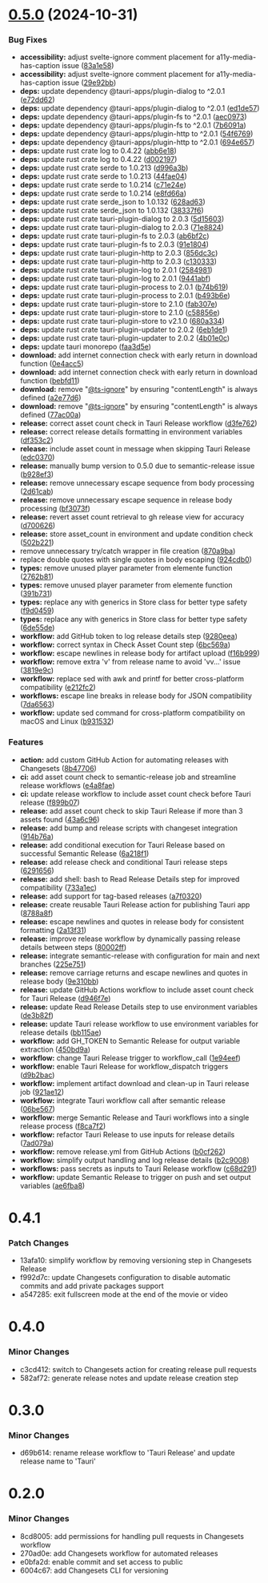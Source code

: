 # [0.5.0](https://github.com/Seenivers/App/compare/v0.4.1...v0.5.0) (2024-10-31)


### Bug Fixes

* **accessibility:** adjust svelte-ignore comment placement for a11y-media-has-caption issue ([83a1e58](https://github.com/Seenivers/App/commit/83a1e58bfb113f75b44a6da4e06e5a83810d9881))
* **accessibility:** adjust svelte-ignore comment placement for a11y-media-has-caption issue ([29e92bb](https://github.com/Seenivers/App/commit/29e92bb78b7bafaae44624f675fe74fa233dfbd8))
* **deps:** update dependency @tauri-apps/plugin-dialog to ^2.0.1 ([e72dd62](https://github.com/Seenivers/App/commit/e72dd6230c13123ccf6fd6399c376d78073e5088))
* **deps:** update dependency @tauri-apps/plugin-dialog to ^2.0.1 ([ed1de57](https://github.com/Seenivers/App/commit/ed1de57090541ecc62fc20587013f7e3f8906914))
* **deps:** update dependency @tauri-apps/plugin-fs to ^2.0.1 ([aec0973](https://github.com/Seenivers/App/commit/aec097309ef388318709707bbbf5c47a129c7945))
* **deps:** update dependency @tauri-apps/plugin-fs to ^2.0.1 ([7b6091a](https://github.com/Seenivers/App/commit/7b6091ae21c44a2cc974d9648132d3e189528925))
* **deps:** update dependency @tauri-apps/plugin-http to ^2.0.1 ([54f6769](https://github.com/Seenivers/App/commit/54f67692512ada6ae0b7c2924b65a87fbaa62aeb))
* **deps:** update dependency @tauri-apps/plugin-http to ^2.0.1 ([694e657](https://github.com/Seenivers/App/commit/694e65734f3927981b9fda26b52ccca51c55ef0b))
* **deps:** update rust crate log to 0.4.22 ([abb6e18](https://github.com/Seenivers/App/commit/abb6e18538b41998accc79271484bbc75d51b752))
* **deps:** update rust crate log to 0.4.22 ([d002197](https://github.com/Seenivers/App/commit/d0021977d77ab5b6d550d9e86d0e4b8e9c1ccc66))
* **deps:** update rust crate serde to 1.0.213 ([d996a3b](https://github.com/Seenivers/App/commit/d996a3b0b0d4092df5e23b537d12201556359925))
* **deps:** update rust crate serde to 1.0.213 ([44fae04](https://github.com/Seenivers/App/commit/44fae04edb41056cd191116d8c30cd359223ffa2))
* **deps:** update rust crate serde to 1.0.214 ([c71e24e](https://github.com/Seenivers/App/commit/c71e24ef86099cba5676ff178db1dd7d29efa6f6))
* **deps:** update rust crate serde to 1.0.214 ([e8fd66a](https://github.com/Seenivers/App/commit/e8fd66a36f6a287df97ddd2335ac34c2b066a5dc))
* **deps:** update rust crate serde_json to 1.0.132 ([628ad63](https://github.com/Seenivers/App/commit/628ad63a805531085bc832bb356187721fc2cb81))
* **deps:** update rust crate serde_json to 1.0.132 ([38337f6](https://github.com/Seenivers/App/commit/38337f661ce001975b24fa97ded90436617847f1))
* **deps:** update rust crate tauri-plugin-dialog to 2.0.3 ([5d15603](https://github.com/Seenivers/App/commit/5d15603887b09b4b5901c3544a22f81367cbcd2a))
* **deps:** update rust crate tauri-plugin-dialog to 2.0.3 ([71e8824](https://github.com/Seenivers/App/commit/71e8824fc9240b559103b52253b03ea011a41794))
* **deps:** update rust crate tauri-plugin-fs to 2.0.3 ([ab6bf2c](https://github.com/Seenivers/App/commit/ab6bf2c7baf51e1159b9f769b9eba48977d629e8))
* **deps:** update rust crate tauri-plugin-fs to 2.0.3 ([91e1804](https://github.com/Seenivers/App/commit/91e18041c40fe78edac3b967353af2b4b13e05dc))
* **deps:** update rust crate tauri-plugin-http to 2.0.3 ([856dc3c](https://github.com/Seenivers/App/commit/856dc3cf2a01f3e00b4ad10e02d5e25863326695))
* **deps:** update rust crate tauri-plugin-http to 2.0.3 ([c130333](https://github.com/Seenivers/App/commit/c130333633f6021ee05e8af81c2373069b8450f9))
* **deps:** update rust crate tauri-plugin-log to 2.0.1 ([2584981](https://github.com/Seenivers/App/commit/2584981ed365733ceef07142f681efba832a2f67))
* **deps:** update rust crate tauri-plugin-log to 2.0.1 ([9441abf](https://github.com/Seenivers/App/commit/9441abf7a7640efd080e37b06bbdc0115d71af5f))
* **deps:** update rust crate tauri-plugin-process to 2.0.1 ([b74b619](https://github.com/Seenivers/App/commit/b74b619e4348c2188500f7da562ee76496fd17d6))
* **deps:** update rust crate tauri-plugin-process to 2.0.1 ([b493b6e](https://github.com/Seenivers/App/commit/b493b6e4e9f810b947d432ba830a033385391911))
* **deps:** update rust crate tauri-plugin-store to 2.1.0 ([fab307e](https://github.com/Seenivers/App/commit/fab307efd52a388ad46199d2d6595e1f0df0e514))
* **deps:** update rust crate tauri-plugin-store to 2.1.0 ([c58856e](https://github.com/Seenivers/App/commit/c58856ebe9d25e8e6e9c0bb17017092c6db55032))
* **deps:** update rust crate tauri-plugin-store to v2.1.0 ([680a334](https://github.com/Seenivers/App/commit/680a3345003433e06598cc92018f3f6dfa54174c))
* **deps:** update rust crate tauri-plugin-updater to 2.0.2 ([6eb1de1](https://github.com/Seenivers/App/commit/6eb1de152f4571b68e64f0c73f65b95195be81af))
* **deps:** update rust crate tauri-plugin-updater to 2.0.2 ([4b01e0c](https://github.com/Seenivers/App/commit/4b01e0c2e3ce82a6107a995961843fb26be72afb))
* **deps:** update tauri monorepo ([faa3d5e](https://github.com/Seenivers/App/commit/faa3d5e961a92fa5adaa63a5eecf2a4198ab2e11))
* **download:** add internet connection check with early return in download function ([0e4acc5](https://github.com/Seenivers/App/commit/0e4acc58dec89fb9105affb7feca59eee01e4ade))
* **download:** add internet connection check with early return in download function ([bebfd11](https://github.com/Seenivers/App/commit/bebfd1144d929572c5ce011af74d41f9e66a1a99))
* **download:** remove "[@ts-ignore](https://github.com/ts-ignore)" by ensuring "contentLength" is always defined ([a2e77d6](https://github.com/Seenivers/App/commit/a2e77d6b3c803a12637c2a4da2117d359b82e449))
* **download:** remove "[@ts-ignore](https://github.com/ts-ignore)" by ensuring "contentLength" is always defined ([77ac00a](https://github.com/Seenivers/App/commit/77ac00a0087a83c903cbf969fda5abcb43216b5a))
* **release:** correct asset count check in Tauri Release workflow ([d3fe762](https://github.com/Seenivers/App/commit/d3fe762cf01bc6982a7907c046d335e424529123))
* **release:** correct release details formatting in environment variables ([df353c2](https://github.com/Seenivers/App/commit/df353c2714e56fb62ddcc646e7fa93ab2be40b90))
* **release:** include asset count in message when skipping Tauri Release ([edc0370](https://github.com/Seenivers/App/commit/edc0370b2720ee8e9521c871531552fd6927bced))
* **release:** manually bump version to 0.5.0 due to semantic-release issue ([b928ef3](https://github.com/Seenivers/App/commit/b928ef3abf342fb6f0ce94d5e95970dd7b456ed0))
* **release:** remove unnecessary escape sequence from body processing ([2d61cab](https://github.com/Seenivers/App/commit/2d61cabfc76df773fb3984a145483342b1b028f2))
* **release:** remove unnecessary escape sequence in release body processing ([bf3073f](https://github.com/Seenivers/App/commit/bf3073f18a874f1d1640a50c2c0aadae52d4f264))
* **release:** revert asset count retrieval to gh release view for accuracy ([d700626](https://github.com/Seenivers/App/commit/d700626ea2883c5cae7872f3e73e1e91dfaf1be6))
* **release:** store asset_count in environment and update condition check ([502b221](https://github.com/Seenivers/App/commit/502b2217c48de1737dc158c35caa2ad8355687f7))
* remove unnecessary try/catch wrapper in file creation ([870a9ba](https://github.com/Seenivers/App/commit/870a9ba2c2a5773dac4904dace30f4aac6704848))
* replace double quotes with single quotes in body escaping ([924cdb0](https://github.com/Seenivers/App/commit/924cdb003464ade34cfd157c36709b91f5cba10a))
* **types:** remove unused player parameter from elemente function ([2762b81](https://github.com/Seenivers/App/commit/2762b814f6a715afa6aaa043b956bba705548886))
* **types:** remove unused player parameter from elemente function ([391b731](https://github.com/Seenivers/App/commit/391b7317cf599eb37cc5ca5cd0e368ab7d9eeecd))
* **types:** replace any with generics in Store class for better type safety ([f9d0459](https://github.com/Seenivers/App/commit/f9d04592a4dfc8fdff5b4d7d16f1d19afef8b17f))
* **types:** replace any with generics in Store class for better type safety ([6de55de](https://github.com/Seenivers/App/commit/6de55dea00732321a2b8cb76c28fdb42a46c54ae))
* **workflow:** add GitHub token to log release details step ([9280eea](https://github.com/Seenivers/App/commit/9280eeae4f227b369680359505b3c073eb33a0d8))
* **workflow:** correct syntax in Check Asset Count step ([6bc569a](https://github.com/Seenivers/App/commit/6bc569a69143464b5a565e12b33f6be669f12652))
* **workflow:** escape newlines in release body for artifact upload ([f16b999](https://github.com/Seenivers/App/commit/f16b999bcc60d8bc6f74fa263b703f0b06df7f18))
* **workflow:** remove extra 'v' from release name to avoid 'vv...' issue ([3819e9c](https://github.com/Seenivers/App/commit/3819e9c364daeb1ff7e4b3d7defa3b25b51c33a3))
* **workflow:** replace sed with awk and printf for better cross-platform compatibility ([e212fc2](https://github.com/Seenivers/App/commit/e212fc27d3a737bb32c9794f2a3d96990d4d2681))
* **workflows:** escape line breaks in release body for JSON compatibility ([7da6563](https://github.com/Seenivers/App/commit/7da65634b69dd952236609822b82b8bb38bded0d))
* **workflow:** update sed command for cross-platform compatibility on macOS and Linux ([b931532](https://github.com/Seenivers/App/commit/b931532177ceee840f7a9bddf5fd97bd9d9303fe))


### Features

* **action:** add custom GitHub Action for automating releases with Changesets ([8b47706](https://github.com/Seenivers/App/commit/8b477068a51ea097b0e2f88c19cfe614ae86cd8f))
* **ci:** add asset count check to semantic-release job and streamline release workflows ([e4a8fae](https://github.com/Seenivers/App/commit/e4a8fae3cd8838b1e52da30caffc79542fdde7bf))
* **ci:** update release workflow to include asset count check before Tauri release ([f899b07](https://github.com/Seenivers/App/commit/f899b07277a7568f35069ac7662fe7ec13ba9fe6))
* **release:** add asset count check to skip Tauri Release if more than 3 assets found ([43a6c96](https://github.com/Seenivers/App/commit/43a6c965260abb4284e94a3c359f36de83384a6b))
* **release:** add bump and release scripts with changeset integration ([914b76a](https://github.com/Seenivers/App/commit/914b76aedc5aecb7450b9625e956f9a3258a6647))
* **release:** add conditional execution for Tauri Release based on successful Semantic Release ([6a218f1](https://github.com/Seenivers/App/commit/6a218f15f7c798e306266d6f82674ea4a8271caf))
* **release:** add release check and conditional Tauri release steps ([6291656](https://github.com/Seenivers/App/commit/62916568ac13633ca4811fd6dbbd4b2aecd41798))
* **release:** add shell: bash to Read Release Details step for improved compatibility ([733a1ec](https://github.com/Seenivers/App/commit/733a1ecc67594f8e22a1424081b19fa30bddd20b))
* **release:** add support for tag-based releases ([a7f0320](https://github.com/Seenivers/App/commit/a7f032080ab26ea18bc4dd7e0bd68b928c3745a2))
* **release:** create reusable Tauri Release action for publishing Tauri app ([8788a8f](https://github.com/Seenivers/App/commit/8788a8f83aee4ee32f5aa1ac8e34afd4c1693eb1))
* **release:** escape newlines and quotes in release body for consistent formatting ([2a13f31](https://github.com/Seenivers/App/commit/2a13f31427f894f9750d9b633320b597d8595549))
* **release:** improve release workflow by dynamically passing release details between steps ([80002ff](https://github.com/Seenivers/App/commit/80002ff0ba9d70b6be382f6fdd577e9c9e96b39f))
* **release:** integrate semantic-release with configuration for main and next branches ([225e751](https://github.com/Seenivers/App/commit/225e751446e34f902f2a38efe374ba8ac6eece1d))
* **release:** remove carriage returns and escape newlines and quotes in release body ([9e310bb](https://github.com/Seenivers/App/commit/9e310bbcbca84104e305b9960bf9f0c0c38da181))
* **release:** update GitHub Actions workflow to include asset count check for Tauri Release ([d946f7e](https://github.com/Seenivers/App/commit/d946f7e6f0bf670da78aa29c57e32f9c7f750607))
* **release:** update Read Release Details step to use environment variables ([de3b82f](https://github.com/Seenivers/App/commit/de3b82f9f01acab658caae064282dfce1b5467dc))
* **release:** update Tauri release workflow to use environment variables for release details ([bb115ae](https://github.com/Seenivers/App/commit/bb115aefd002e025977ef99f216f1be45e9461f7))
* **workflow:** add GH_TOKEN to Semantic Release for output variable extraction ([450bd9a](https://github.com/Seenivers/App/commit/450bd9a84242093a39eeaaaee98d8340a95e02d9))
* **workflow:** change Tauri Release trigger to workflow_call ([1e94eef](https://github.com/Seenivers/App/commit/1e94eeff3dca10a17a4a6b8271d13b22aad2a95a))
* **workflow:** enable Tauri Release for workflow_dispatch triggers ([d9b2bac](https://github.com/Seenivers/App/commit/d9b2bac495746c0b0268e271bb85a0a1ce3ae853))
* **workflow:** implement artifact download and clean-up in Tauri release job ([921ae12](https://github.com/Seenivers/App/commit/921ae1229a2ab1100653ed317a24040eae6f6f3c))
* **workflow:** integrate Tauri workflow call after semantic release ([06be567](https://github.com/Seenivers/App/commit/06be567ae2aac7c15a4a23f18c769264495433c7))
* **workflow:** merge Semantic Release and Tauri workflows into a single release process ([f8ca7f2](https://github.com/Seenivers/App/commit/f8ca7f25bed035e67b1877024216efb922b68c78))
* **workflow:** refactor Tauri Release to use inputs for release details ([7ad079a](https://github.com/Seenivers/App/commit/7ad079a52b96a6ae6b7c87c1b1045ab26300567f))
* **workflow:** remove release.yml from GitHub Actions ([b0cf262](https://github.com/Seenivers/App/commit/b0cf2623fd275f853c7ffab88ad549feb322f8d0))
* **workflow:** simplify output handling and log release details ([b2c9008](https://github.com/Seenivers/App/commit/b2c90081ee0b8f460505d8170a98adfe2e689baf))
* **workflows:** pass secrets as inputs to Tauri Release workflow ([c68d291](https://github.com/Seenivers/App/commit/c68d291f4bcac2698f0a4d069275cb675bbbc7f1))
* **workflow:** update Semantic Release to trigger on push and set output variables ([ae6fba8](https://github.com/Seenivers/App/commit/ae6fba8661c2fdad2886e6836c5bcbf02928cf5f))

# 0.4.1

### Patch Changes

- 13afa10: simplify workflow by removing versioning step in Changesets Release
- f992d7c: update Changesets configuration to disable automatic commits and add private packages support
- a547285: exit fullscreen mode at the end of the movie or video

# 0.4.0

### Minor Changes

- c3cd412: switch to Changesets action for creating release pull requests
- 582af72: generate release notes and update release creation step

# 0.3.0

### Minor Changes

- d69b614: rename release workflow to 'Tauri Release' and update release name to 'Tauri'

# 0.2.0

### Minor Changes

- 8cd8005: add permissions for handling pull requests in Changesets workflow
- 270ad0e: add Changesets workflow for automated releases
- e0bfa2d: enable commit and set access to public
- 6004c67: add Changesets CLI for versioning
